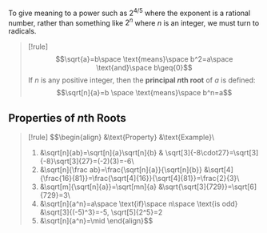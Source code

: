 To give meaning to a power such as $2^{4/5}$ where the exponent is a rational number, rather than something like $2^n$ where $n$ is an integer, we must turn to radicals.

>[!rule]
>$$\sqrt{a}=b\space \text{means}\space b^2=a\space \text{and}\space b\geq{0}$$
>If $n$ is any positive integer, then the **principal $n$th root** of $a$ is defined:
>$$\sqrt[n]{a}=b \space \text{means}\space b^n=a$$

## Properties of $n$th Roots

>[!rule]
>$$\begin{align}
>&\text{Property} &\text{Example}\\
>1. &\sqrt[n]{ab}=\sqrt[n]{a}\sqrt[n]{b} & \sqrt[3]{-8\cdot27}=\sqrt[3]{-8}\sqrt[3]{27}=(-2)(3)=-6\\
>2. &\sqrt[n]{\frac ab}=\frac{\sqrt[n]{a}}{\sqrt[n]{b}} &\sqrt[4]{\frac{16}{81}}=\frac{\sqrt[4]{16}}{\sqrt[4]{81}}=\frac{2}{3}\\
>3. &\sqrt[m]{\sqrt[n]{a}}=\sqrt[mn]{a} &\sqrt{\sqrt[3]{729}}=\sqrt[6]{729}=3\\
>4. &\sqrt[n]{a^n}=a\space \text{if}\space n\space \text{is odd} &\sqrt[3]{(-5)^3}=-5, \sqrt[5]{2^5}=2
>5. &\sqrt[n]{a^n}=\mid
>\end{align}$$
